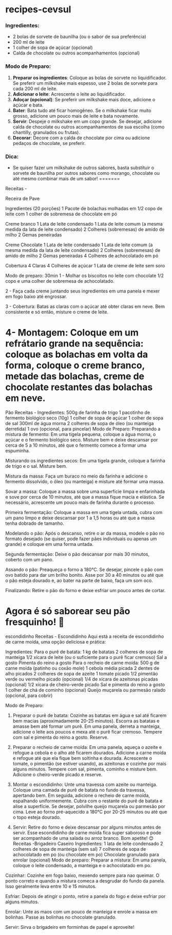 # recipes-cevsul



### Ingredientes:
- 2 bolas de sorvete de baunilha (ou o sabor de sua preferência)
- 200 ml de leite
- 1 colher de sopa de açúcar (opcional)
- Calda de chocolate ou outros acompanhamentos (opcional)

### Modo de Preparo:
1. **Preparar os ingredientes**: Coloque as bolas de sorvete no liquidificador. Se preferir um milkshake mais espesso, use 2 bolas de sorvete para cada 200 ml de leite.
2. **Adicionar o leite**: Acrescente o leite ao liquidificador.
3. **Adoçar (opcional)**: Se preferir um milkshake mais doce, adicione o açúcar e bata.
4. **Bater**: Bata tudo até ficar homogêneo. Se o milkshake ficar muito grosso, adicione um pouco mais de leite e bata novamente.
5. **Servir**: Despeje o milkshake em um copo grande. Se desejar, adicione calda de chocolate ou outros acompanhamentos de sua escolha (como chantilly, granulados ou frutas).
6. **Decorar**: Decore com a calda de chocolate por cima ou adicione pedaços de chocolate, se preferir.

### Dica:
- Se quiser fazer um milkshake de outros sabores, basta substituir o sorvete de baunilha por outros sabores como morango, chocolate ou até mesmo combinar mais de um sabor!
=======

Receitas -


Receira de Pave

Ingredientes (20 porções)
1 Pacote de bolachas molhadas em 1/2 copo de leite com 1 colher de sobremesa de chocolate em pó

Creme branco
1 Lata de leite condensado
1 Lata de leite comum (a mesma medida da lata de leite condensado)
2 Colheres (sobremesas) de amido de milho
2 Gemas peneiradas

Creme Chocolate
1 Lata de leite condensado
1 Lata de leite comum (a mesma medida da lata de leite condensado)
2 Colheres (sobremesas) de amido de milho
2 Gemas peneiradas
4 Colheres de achocolatado em pó

Cobertura
4 Claras
4 Colheres de açúcar
1 Lata de creme de leite sem soro

Modo de preparo: 30min
1 - Molhar os biscoitos no leite com chocolate 1/2 copo e uma colher de sobremesa de achocolatado.

2 - Faça cada creme juntando seus ingredientes em uma panela e mexer em fogo baixo até engrossar.

3 - Cobertura:
Batas as claras com o açúcar até obter claras em neve. Bem consistente e só então, misture o creme de leite.

4- Montagem:
Coloque em um refrátario grande na sequência: coloque as bolachas em volta da forma, coloque o creme branco, metade das bolachas, creme de chocolate restantes das bolachas em neve.
=======
Pão
Receitas -
Ingredientes:
500g de farinha de trigo
1 pacotinho de fermento biológico seco (10g)
1 colher de sopa de açúcar
1 colher de sopa de sal
300ml de água morna
2 colheres de sopa de óleo (ou manteiga derretida)
1 ovo (opcional, para pincelar)
Modo de Preparo:
Preparando a mistura de fermento: Em uma tigela pequena, coloque a água morna, o açúcar e o fermento biológico seco. Misture bem e deixe descansar por cerca de 5 a 10 minutos, até que o fermento comece a formar uma espuminha.

Misturando os ingredientes secos: Em uma tigela grande, coloque a farinha de trigo e o sal. Misture bem.

Mistura da massa: Faça um buraco no meio da farinha e adicione o fermento dissolvido, o óleo (ou manteiga) e misture até formar uma massa.

Sovar a massa: Coloque a massa sobre uma superfície limpa e enfarinhada e sove por cerca de 10 minutos, até que a massa fique macia e elástica. Se necessário, acrescente um pouco mais de farinha durante o processo.

Primeira fermentação: Coloque a massa em uma tigela untada, cubra com um pano limpo e deixe descansar por 1 a 1,5 horas ou até que a massa tenha dobrado de tamanho.

Modelando o pão: Após o descanso, retire o ar da massa, modele o pão no formato desejado (se quiser, pode fazer pães individuais ou apenas um grande) e coloque em uma forma untada.

Segunda fermentação: Deixe o pão descansar por mais 30 minutos, coberto com um pano.

Assando o pão: Preaqueça o forno a 180°C. Se desejar, pincele o pão com ovo batido para dar um brilho bonito. Asse por 30 a 40 minutos ou até que o pão esteja dourado e, ao bater na parte de baixo, faça um som oco.

Finalizando: Retire o pão do forno e deixe esfriar um pouco antes de cortar.

Agora é só saborear seu pão fresquinho! 🍞
=======
 escondidinho
Receitas - Escondidinho
Aqui está a receita de escondidinho de carne moída, uma opção deliciosa e prática:

Ingredientes:
Para o purê de batata:
1 kg de batatas
2 colheres de sopa de manteiga
1/2 xícara de leite (ou o suficiente para o purê ficar cremoso)
Sal a gosto
Pimenta do reino a gosto
Para o recheio de carne moída:
500 g de carne moída (patinho ou coxão mole)
1 cebola média picada
2 dentes de alho picados
2 colheres de sopa de azeite
1 tomate picado
1/2 pimentão verde ou vermelho picado (opcional)
1/4 de xícara de azeitonas picadas (opcional)
1/2 xícara de cheiro-verde picado
Sal e pimenta do reino a gosto
1 colher de chá de cominho (opcional)
Queijo muçarela ou parmesão ralado (opcional, para cobrir)

Modo de Preparo:

1. Preparar o purê de batata:
Cozinhe as batatas em água e sal até ficarem bem macias (aproximadamente 20-25 minutos).
Escorra as batatas e amasse bem até formar um purê.
Em uma panela, derreta a manteiga, adicione o leite aos poucos e mexa até o purê ficar cremoso.
Tempere com sal e pimenta do reino a gosto. Reserve.

2. Preparar o recheio de carne moída:
Em uma panela, aqueça o azeite e refogue a cebola e o alho até ficarem dourados.
Adicione a carne moída e refogue até que ela fique bem soltinha e dourada.
Acrescente o tomate, o pimentão (se estiver usando), as azeitonas e cozinhe por mais alguns minutos.
Tempere com sal, pimenta, cominho e misture bem.
Adicione o cheiro-verde picado e reserve.

3. Montar o escondidinho:
Unte uma travessa com azeite ou manteiga.
Coloque uma camada de purê de batata no fundo da travessa, apertando bem.
Em seguida, adicione o recheio de carne moída, espalhando uniformemente.
Cubra com o restante do purê de batata e alise a superfície.
Se desejar, polvilhe queijo muçarela ou parmesão por cima.
Leve ao forno pré-aquecido a 180°C por 20-25 minutos ou até que o topo esteja dourado.

4. Servir:
Retire do forno e deixe descansar por alguns minutos antes de servir.
Esse escondidinho de carne moída fica super saboroso e pode ser acompanhado de uma salada ou arroz branco. Bom apetite! 😊
Receitas -Brigadeiro Caseiro
Ingredientes:
1 lata de leite condensado
2 colheres de sopa de manteiga (sem sal)
7 colheres de sopa de achocolatado em po (ou chocolate em po)
Chocolate granulado para enrolar (opcional)
Modo de preparo:
Preparar a mistura: Em uma panela, coloque o leite condensado, a manteiga e o achocolatado em po.

Cozinhar:
 Cozinhe em fogo baixo, mexendo sempre para nao queimar. O ponto correto e quando a mistura comeca a desgrudar do fundo da panela. Isso geralmente leva entre 10 e 15 minutos.

Esfriar: Depois de atingir o ponto, retire a panela do fogo e deixe esfriar por alguns minutos.

Enrolar: Unte as maos com um pouco de manteiga e enrole a massa em bolinhas. Passe as bolinhas no chocolate granulado.

Servir: Sirva o brigadeiro em forminhas de papel e aproveite!


